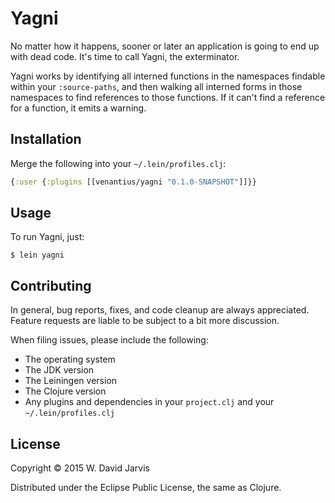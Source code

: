 # Yagni

No matter how it happens, sooner or later an application is going to end up
with dead code. It's time to call Yagni, the exterminator.

Yagni works by identifying all interned functions in the namespaces findable
within your `:source-paths`, and then walking all interned forms in those
namespaces to find references to those functions. If it can't find a reference
for a function, it emits a warning.

## Installation

Merge the following into your `~/.lein/profiles.clj`:

```clojure
{:user {:plugins [[venantius/yagni "0.1.0-SNAPSHOT"]]}}
```

## Usage

To run Yagni, just:

    $ lein yagni

## Contributing

In general, bug reports, fixes, and code cleanup are always appreciated. Feature requests are liable to be subject to a bit more discussion. 

When filing issues, please include the following:

 * The operating system
 * The JDK version
 * The Leiningen version
 * The Clojure version
 * Any plugins and dependencies in your `project.clj` and your `~/.lein/profiles.clj`

## License

Copyright © 2015 W. David Jarvis

Distributed under the Eclipse Public License, the same as Clojure.
